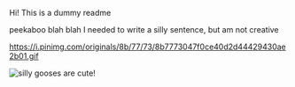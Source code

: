 Hi! This is a dummy readme


peekaboo
blah blah
I needed to write a silly sentence, but am not creative

https://i.pinimg.com/originals/8b/77/73/8b7773047f0ce40d2d44429430ae2b01.gif

![silly gooses are cute!](https://d3o2e4jr3mxnm3.cloudfront.net/Kids-Naive-Silly-Goose-Short-Sleeve-Crusher-Tee_119687_1_lg.png)
